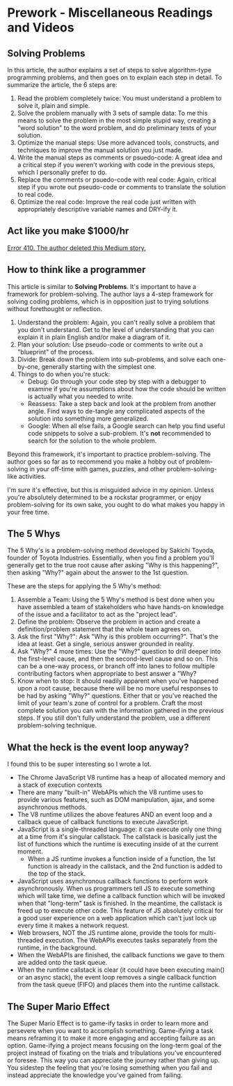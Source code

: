 # Prework - Miscellaneous Readings and Videos

## Solving Problems

In this article, the author explains a set of steps to solve algorithm-type programming problems, and then goes on to explain each step in detail. To summarize the article, the 6 steps are:

1. Read the problem completely twice: You must understand a problem to solve it, plain and simple.
2. Solve the problem manually with 3 sets of sample data: To me this means to solve the problem in the most simple stupid way, creating a "word solution" to the word problem, and do preliminary tests of your solution.
3. Optimize the manual steps: Use more advanced tools, constructs, and techniques to improve the manual solution you just made.
4. Write the manual steps as comments or psuedo-code: A great idea and a critical step if you weren't working with code in the previous steps, which I personally prefer to do.
5. Replace the comments or psuedo-code with real code: Again, critical step if you wrote out pseudo-code or comments to translate the solution to real code.
6. Optimize the real code: Improve the real code just written with appropriately descriptive variable names and DRY-ify it.

## Act like you make $1000/hr

[Error 410. The author deleted this Medium story.](https://medium.com/swlh/pretend-your-time-is-worth-1-000-hour-and-youll-become-100x-more-productive-f04628bb3e6d)

## How to think like a programmer

This article is similar to **Solving Problems**. It's important to have a framework for problem-solving. The author lays a 4-step framework for solving coding problems, which is in opposition just to trying solutions without forethought or reflection.

1. Understand the problem: Again, you can't really solve a problem that you don't understand. Get to the level of understanding that you can explain it in plain English and/or make a diagram of it.
2. Plan your solution: Use pseudo-code or comments to write out a "blueprint" of the process.
3. Divide: Break down the problem into sub-problems, and solve each one-by-one, generally starting with the simplest one.
4. Things to do when you're stuck:
    - Debug: Go through your code step by step with a debugger to examine if you're assumptions about how the code should be written is actually what you needed to write.
    - Reassess: Take a step back and look at the problem from another angle. Find ways to de-tangle any complicated aspects of the solution into something more generalized.
    - Google: When all else fails, a Google search can help you find useful code snippets to solve a sub-problem. It's **not** recommended to search for the solution to the whole problem.

Beyond this framework, it's important to practice problem-solving. The author goes so far as to recommend you make a hobby out of problem-solving in your off-time with games, puzzles, and other problem-solving-like activities.

I'm sure it's effective, but this is misguided advice in my opinion. Unless you're absolutely determined to be a rockstar programmer, or enjoy problem-solving for its own sake, you ought to do what makes you happy in your free time.

## The 5 Whys

The 5 Why's is a problem-solving method developed by Sakichi Toyoda, founder of Toyota Industries. Essentially, when you find a problem you'll generally get to the true root cause after asking "Why is this happening?", then asking "Why?" again about the answer to the 1st question.

These are the steps for applying the 5 Why's method:

1. Assemble a Team: Using the 5 Why's method is best done when you have assembled a team of stakeholders who have hands-on knowledge of the issue and a facilitator to act as the "project lead".
2. Define the problem: Observe the problem in action and create a definition/problem statement that the whole team agrees on.
3. Ask the first "Why?": Ask "Why is this problem occurring?". That's the idea at least. Get a single, serious answer grounded in reality.
4. Ask "Why?" 4 more times: Use the "Why?" question to drill deeper into the first-level cause, and then the second-level cause and so on. This can be a one-way process, or branch off into lanes to follow multiple contributing factors when appropriate to best answer a "Why?
5. Know when to stop: It should readily apparent when you've happened upon a root cause, because there will be no more useful responses to be had by asking "Why?" questions. Either that or you've reached the limit of your team's zone of control for a problem. Craft the most complete solution you can with the information gathered in the previous steps. If you still don't fully understand the problem, use a different problem-solving technique.

## What the heck is the event loop anyway?

I found this to be super interesting so I wrote a lot.

- The Chrome JavaScript V8 runtime has a heap of allocated memory and a stack of execution contexts
- There are many "built-in" WebAPIs which the V8 runtime uses to provide various features, such as DOM manipulation, ajax, and some asynchronous methods.
- The V8 runtime utilizes the above features AND an event loop and a callback queue of callback functions to execute JavaScript.
- JavaScript is a single-threaded language: it can execute only one thing at a time from it's singular callstack. The callstack is basically just the list of functions which the runtime is executing inside of at the current moment.
  - When a JS runtime invokes a function inside of a function, the 1st function is already in the callstack, and the 2nd function is added to the top of the stack.
- JavaScript uses asynchronous callback functions to perform work asynchronously. When us programmers tell JS to execute something which will take time, we define a callback function which will be invoked when that "long-term" task is finished. In the meantime, the callstack is freed up to execute other code. This feature of JS absolutely critical for a good user experience on a web application which can't just lock up every time it makes a network request.
- Web browsers, NOT the JS runtime alone, provide the tools for multi-threaded execution. The WebAPIs executes tasks separately from the runtime, in the background.
- When the WebAPIs are finished, the callback functions we gave to them are added onto the task queue.
- When the runtime callstack is clear (it could have been executing main() or an async stack), the event loop removes a single callback function from the task queue (FIFO) and places them into the runtime callstack.

## The Super Mario Effect

The Super Mario Effect is to game-ify tasks in order to learn more and persevere when you want to accomplish something. Game-ifying a task means reframing it to make it more engaging and accepting failure as an option. Game-ifying a project means focusing on the long-term goal of the project instead of fixating on the trials and tribulations you've encountered or foresee. This way you can appreciate the journey rather than giving up. You sidestep the feeling that you're losing something when you fail and instead appreciate the knowledge you've gained from failing.
